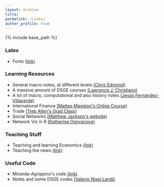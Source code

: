 ```yaml
---
layout: archive
title:
permalink: /Links/
author_profile: true
---
```

{% include base_path %}

### Latex

- Fonts [(link)](https://tug.org/FontCatalogue/sansseriffonts.html)


### Learning Resources
 
- Several macro notes, at different levels [(Chris Edmond)](http://www.chrisedmond.net/teaching.html)
- A massive amount of DSGE courses [(Lawrence J. Christiano)](https://faculty.wcas.northwestern.edu/~lchrist/course/shorter_course.html) 
- A lot of macro, computational and also history notes [(Jesús Fernández-Villaverde)](https://www.sas.upenn.edu/~jesusfv/teaching.html)
- International Finance [(Matteo Maggiori's Online Course)](https://www.gsb.stanford.edu/faculty-research/faculty/conferences/big-data-initiative-international-macro-finance/videos-codes?undefined)
- Trade [(Treb Allen's Grad Class)](https://sites.google.com/site/treballen/graduate-trade)
- Social Networks [(Matthew Jackson's website)](https://web.stanford.edu/~jacksonm/courses.html)
- Network Viz in R [(Katherine Ognyanova)](https://kateto.net/network-visualization)


### Teaching Stuff

- Teaching and learning Economics [(link)](https://serc.carleton.edu/econ/teaching_methods/index.html)
- Teaching the news [(link)](https://www.econedlink.org/teaching-the-news/)


### Useful Code

- Miranda-Agrippino's code [(link)](http://silviamirandaagrippino.com/code-data)
- Notes and some DSGE codes [(Valerio Nispi Landi)](https://sites.google.com/site/valerionispi/dsges)
